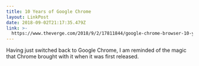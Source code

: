 ```yaml
---
title: 10 Years of Google Chrome
layout: LinkPost
date: 2018-09-02T21:17:35.479Z
link: >-
  https://www.theverge.com/2018/9/2/17811844/google-chrome-browser-10-years-history
---
```

Having just switched back to Google Chrome, I am reminded of the magic that Chrome brought with it when it was first released.
